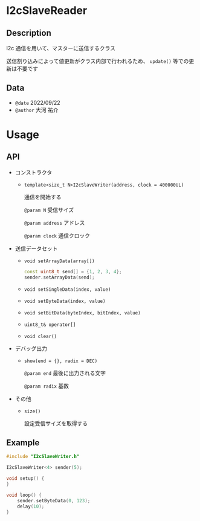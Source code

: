 # I2cSlaveReader

## Description

I2c 通信を用いて、マスターに送信するクラス

送信割り込みによって値更新がクラス内部で行われるため、 `update()` 等での更新は不要です

## Data

-   `@date` 2022/09/22
-   `@author` 大河 祐介

# Usage

## API

-   コンストラクタ

    -   `template<size_t N>I2cSlaveWriter(address, clock = 400000UL)`

        通信を開始する

        `@param N` 受信サイズ

        `@param address` アドレス

        `@param clock` 通信クロック

-   送信データセット

    -   `void setArrayData(array[])`

        ```cpp
        const uint8_t send[] = {1, 2, 3, 4};
        sender.setArrayData(send);
        ```

    -   `void setSingleData(index, value)`

    -   `void setByteData(index, value)`

    -   `void setBitData(byteIndex, bitIndex, value)`

    -   `uint8_t& operator[]`

    -   `void clear()`

-   デバッグ出力

    -   `show(end = {}, radix = DEC)`

        `@param end` 最後に出力される文字

        `@param radix` 基数

-   その他

    -   `size()`

        設定受信サイズを取得する

## Example

```cpp
#include "I2cSlaveWriter.h"

I2cSlaveWriter<4> sender(5);

void setup() {
}

void loop() {
	sender.setByteData(0, 123);
	delay(10);
}
```

